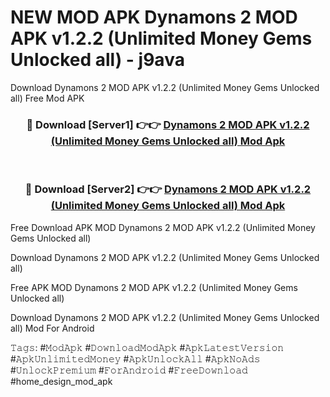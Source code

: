 # NEW MOD APK Dynamons 2 MOD APK v1.2.2 (Unlimited Money Gems Unlocked all) - j9ava
Download Dynamons 2 MOD APK v1.2.2 (Unlimited Money Gems Unlocked all) Free Mod APK

<div align="center">
<h3>🔴 Download [Server1] 👉👉 <a href="https://apk-comot.site?title=Dynamons_2_MOD_APK_v1.2.2_(Unlimited_Money_Gems_Unlocked_all)">Dynamons 2 MOD APK v1.2.2 (Unlimited Money Gems Unlocked all) Mod Apk</a></h3><br>

<h3>🔴 Download [Server2] 👉👉 <a href="https://apk-comot.site?title=Dynamons_2_MOD_APK_v1.2.2_(Unlimited_Money_Gems_Unlocked_all)">Dynamons 2 MOD APK v1.2.2 (Unlimited Money Gems Unlocked all) Mod Apk</a></h3>
</div>


Free Download APK MOD Dynamons 2 MOD APK v1.2.2 (Unlimited Money Gems Unlocked all)

Download Dynamons 2 MOD APK v1.2.2 (Unlimited Money Gems Unlocked all) 

Free APK MOD Dynamons 2 MOD APK v1.2.2 (Unlimited Money Gems Unlocked all) 

Download Dynamons 2 MOD APK v1.2.2 (Unlimited Money Gems Unlocked all) Mod For Android

𝚃𝚊𝚐𝚜: #𝙼𝚘𝚍𝙰𝚙𝚔 #𝙳𝚘𝚠𝚗𝚕𝚘𝚊𝚍𝙼𝚘𝚍𝙰𝚙𝚔 #𝙰𝚙𝚔𝙻𝚊𝚝𝚎𝚜𝚝𝚅𝚎𝚛𝚜𝚒𝚘𝚗 #𝙰𝚙𝚔𝚄𝚗𝚕𝚒𝚖𝚒𝚝𝚎𝚍𝙼𝚘𝚗𝚎𝚢 #𝙰𝚙𝚔𝚄𝚗𝚕𝚘𝚌𝚔𝙰𝚕𝚕 #𝙰𝚙𝚔𝙽𝚘𝙰𝚍𝚜 #𝚄𝚗𝚕𝚘𝚌𝚔𝙿𝚛𝚎𝚖𝚒𝚞𝚖 #𝙵𝚘𝚛𝙰𝚗𝚍𝚛𝚘𝚒𝚍 #𝙵𝚛𝚎𝚎𝙳𝚘𝚠𝚗𝚕𝚘𝚊𝚍 #home_design_mod_apk